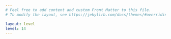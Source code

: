 ```yaml
---
# Feel free to add content and custom Front Matter to this file.
# To modify the layout, see https://jekyllrb.com/docs/themes/#overriding-theme-defaults

layout: level
level: 14
---
```


